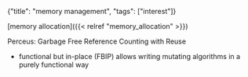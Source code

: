{"title": "memory management", "tags": ["interest"]}

[memory allocation]({{< relref "memory_allocation" >}})

Perceus: Garbage Free Reference Counting with Reuse
* functional but in-place (FBIP) allows writing mutating algorithms in a purely functional way

